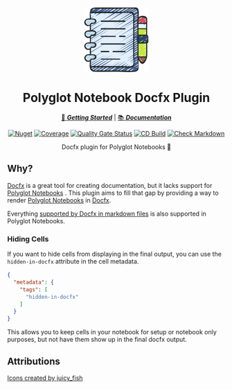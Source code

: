 ﻿<!-- markdownlint-disable MD033 MD041 -->
<div align="center">

<img src="notebook-icon.png" alt="Icicle" width="150px"/>

# Polyglot Notebook Docfx Plugin

[:running: **_Getting Started_**](https://bmazzarol.github.io/Polyglot.Notebook.Docfx.Plugin/getting-started.html)
|
[:books: **_Documentation_**](https://bmazzarol.github.io/Polyglot.Notebook.Docfx.Plugin)

[![Nuget](https://img.shields.io/nuget/v/Polyglot.Notebook.Docfx.Plugin)](https://www.nuget.org/packages/Polyglot.Notebook.Docfx.Plugin/)
[![Coverage](https://sonarcloud.io/api/project_badges/measure?project=bmazzarol_Polyglot.Notebook.Docfx.Plugin&metric=coverage)](https://sonarcloud.io/summary/new_code?id=bmazzarol_Polyglot.Notebook.Docfx.Plugin)
[![Quality Gate Status](https://sonarcloud.io/api/project_badges/measure?project=bmazzarol_Polyglot.Notebook.Docfx.Plugin&metric=alert_status)](https://sonarcloud.io/summary/new_code?id=bmazzarol_Polyglot.Notebook.Docfx.Plugin)
[![CD Build](https://github.com/bmazzarol/Polyglot.Notebook.Docfx.Plugin/actions/workflows/cd-build.yml/badge.svg)](https://github.com/bmazzarol/Polyglot.Notebook.Docfx.Plugin/actions/workflows/cd-build.yml)
[![Check Markdown](https://github.com/bmazzarol/Polyglot.Notebook.Docfx.Plugin/actions/workflows/check-markdown.yml/badge.svg)](https://github.com/bmazzarol/Polyglot.Notebook.Docfx.Plugin/actions/workflows/check-markdown.yml)

Docfx plugin for Polyglot Notebooks :notebook:

</div>

## Why?

[Docfx](https://dotnet.github.io/docfx/)
is a great tool for creating documentation, but it lacks support for
[Polyglot Notebooks](https://marketplace.visualstudio.com/items?itemName=ms-dotnettools.dotnet-interactive-vscode)
.
This plugin aims to fill that gap by providing a way to
render
[Polyglot Notebooks](https://marketplace.visualstudio.com/items?itemName=ms-dotnettools.dotnet-interactive-vscode)
in [Docfx](https://dotnet.github.io/docfx/).

Everything
[supported by Docfx in markdown files](https://dotnet.github.io/docfx/docs/markdown.html?tabs=linux%2Cdotnet)
is also supported in Polyglot Notebooks.

### Hiding Cells

If you want to hide cells from displaying in the final output,
you can use the `hidden-in-docfx` attribute in the cell metadata.

```json
{
  "metadata": {
    "tags": [
      "hidden-in-docfx"
    ]
  }
}
```

This allows you to keep cells in your notebook for setup or notebook only
purposes, but not have them show up in the final docfx output.

## Attributions

[Icons created by juicy_fish](https://www.flaticon.com/free-icons/construction)
